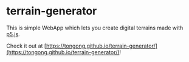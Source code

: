 # terrain-generator
This is simple WebApp which lets you create digital terrains made with [p5.js](https://github.com/processing/p5.js).

Check it out at [https://tongong.github.io/terrain-generator/](https://tongong.github.io/terrain-generator/)!
